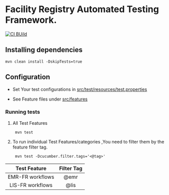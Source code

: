 # Facility Registry Automated Testing Framework.


[![CI BUild](https://github.com/I-TECH-UW/facilityregistry-qaframework/actions/workflows/build.yml/badge.svg)](https://github.com/I-TECH-UW/facilityregistry-qaframework/actions/workflows/build.yml)


## Installing dependencies 

    mvn clean install -DskipTests=true

## Configuration
- Set Your test configurations in [src/test/resources/test.properties](./src/test/resources/test.properties)

- See Feature files under [src/features](./src/features)

### Running tests

1. All Test Features

        mvn test

2. To run individual Test Features/categories ,You need to filter them by the feature filter tag.

        mvn test -Dcucumber.filter.tags='<@tag>'   
   

| Test Feature        |Filter Tag      |
|:------------------: |:-------------: |
| EMR-FR workflows    | @emr           | 
| LIS-FR  workflows   | @lis           |

